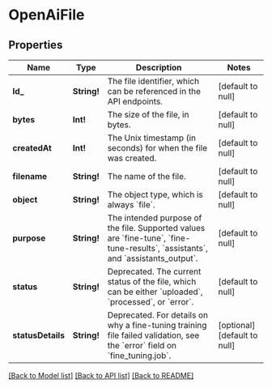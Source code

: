 # OpenAiFile

## Properties
Name | Type | Description | Notes
------------ | ------------- | ------------- | -------------
**Id_** | **String!** | The file identifier, which can be referenced in the API endpoints. | [default to null]
**bytes** | **Int!** | The size of the file, in bytes. | [default to null]
**createdAt** | **Int!** | The Unix timestamp (in seconds) for when the file was created. | [default to null]
**filename** | **String!** | The name of the file. | [default to null]
**object** | **String!** | The object type, which is always &#x60;file&#x60;. | [default to null]
**purpose** | **String!** | The intended purpose of the file. Supported values are &#x60;fine-tune&#x60;, &#x60;fine-tune-results&#x60;, &#x60;assistants&#x60;, and &#x60;assistants_output&#x60;. | [default to null]
**status** | **String!** | Deprecated. The current status of the file, which can be either &#x60;uploaded&#x60;, &#x60;processed&#x60;, or &#x60;error&#x60;. | [default to null]
**statusDetails** | **String!** | Deprecated. For details on why a fine-tuning training file failed validation, see the &#x60;error&#x60; field on &#x60;fine_tuning.job&#x60;. | [optional] [default to null]

[[Back to Model list]](../README.md#documentation-for-models) [[Back to API list]](../README.md#documentation-for-api-endpoints) [[Back to README]](../README.md)


